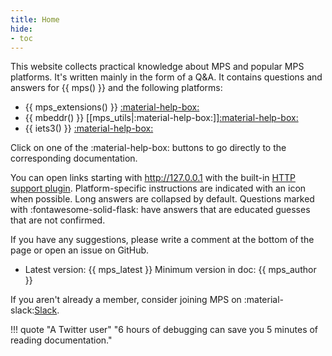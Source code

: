 ```yaml
---
title: Home
hide:
- toc
---
```


This website collects practical knowledge about MPS and popular MPS platforms. It's written mainly in the form of a Q&A.
It contains questions and answers for {{ mps() }} and the following platforms:

- {{ mps_extensions() }} [:material-help-box:](https://jetbrains.github.io/MPS-extensions/)
- {{ mbeddr() }} [[mps_utils|:material-help-box:]][:material-help-box:](https://github.com/mbeddr?type=source#documentation)
- {{ iets3() }} [:material-help-box:](https://voelter.de/data/books/kernelf-designEvoUse.pdf)

Click on one of the :material-help-box: buttons to go directly to the corresponding documentation.

You can open links starting with http://127.0.0.1 with the built-in [HTTP support plugin](https://www.jetbrains.com/help/mps/http-support-plugin.html).
Platform-specific instructions are indicated with an icon when possible. Long answers are collapsed by default. Questions marked with
:fontawesome-solid-flask: have answers that are educated guesses that are not confirmed.

If you have any suggestions, please write a comment at the bottom of the page or open an issue on GitHub.

- Latest version: {{ mps_latest }} Minimum version in doc: {{ mps_author }}

If you aren't already a member, consider joining MPS on :material-slack:[Slack](http://slack-mps.jetbrains.com/).

!!! quote "A Twitter user"
    "6 hours of debugging can save you 5 minutes of reading documentation."